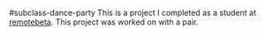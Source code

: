 #subclass-dance-party
This is a project I completed as a student at [remotebeta](http://remotebeta.com). This project was worked on with a pair.